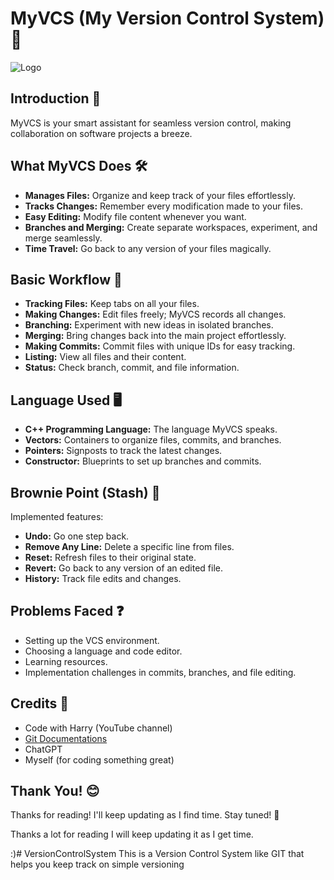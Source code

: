 # MyVCS (My Version Control System) 🚀

![Logo]([https://imgs.search.brave.com/_2TMdT-MNkWsaOMEuI0GfY3X4tmFNntn7UuyB4YtIFY/rs:fit:860:0:0/g:ce/aHR0cHM6Ly91cGxv/YWQud2lraW1lZGlh/Lm9yZy93aWtpcGVk/aWEvY29tbW9ucy9l/L2UwL0dpdC1sb2dv/LnN2Zw.svg](https://content.cdntwrk.com/files/aHViPTg1NDMzJmNtZD1pdGVtZWRpdG9yaW1hZ2UmZmlsZW5hbWU9aXRlbWVkaXRvcmltYWdlXzYzOTkwY2I4OWU5YTUuanBnJnZlcnNpb249MDAwMCZzaWc9OWJjZTA5NDIxNzY4MWFhZjYyNmEwNWNhYmI1YTUzMWQ%253D))

## Introduction 🌟
MyVCS is your smart assistant for seamless version control, making collaboration on software projects a breeze.

## What MyVCS Does 🛠️
- **Manages Files:** Organize and keep track of your files effortlessly.
- **Tracks Changes:** Remember every modification made to your files.
- **Easy Editing:** Modify file content whenever you want.
- **Branches and Merging:** Create separate workspaces, experiment, and merge seamlessly.
- **Time Travel:** Go back to any version of your files magically.

## Basic Workflow 🔄
- **Tracking Files:** Keep tabs on all your files.
- **Making Changes:** Edit files freely; MyVCS records all changes.
- **Branching:** Experiment with new ideas in isolated branches.
- **Merging:** Bring changes back into the main project effortlessly.
- **Making Commits:** Commit files with unique IDs for easy tracking.
- **Listing:** View all files and their content.
- **Status:** Check branch, commit, and file information.

## Language Used 🖥️
- **C++ Programming Language:** The language MyVCS speaks.
- **Vectors:** Containers to organize files, commits, and branches.
- **Pointers:** Signposts to track the latest changes.
- **Constructor:** Blueprints to set up branches and commits.

## Brownie Point (Stash) 🍫
Implemented features:
- **Undo:** Go one step back.
- **Remove Any Line:** Delete a specific line from files.
- **Reset:** Refresh files to their original state.
- **Revert:** Go back to any version of an edited file.
- **History:** Track file edits and changes.

## Problems Faced ❓
- Setting up the VCS environment.
- Choosing a language and code editor.
- Learning resources.
- Implementation challenges in commits, branches, and file editing.

## Credits 🙌
- Code with Harry (YouTube channel)
- [Git Documentations](https://git-scm.com/book/en/v2/Git-Branching-Branches-in-a-Nutshell)
- ChatGPT
- Myself (for coding something great)

## Thank You! 😊
Thanks for reading! I'll keep updating as I find time. Stay tuned! 🚀

Thanks a lot for reading I will keep updating it as I get time.

:)# VersionControlSystem
This is a Version Control System like GIT that helps you keep track on simple versioning
